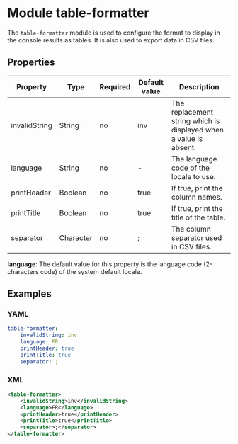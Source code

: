 # Module table-formatter

The `table-formatter` module is used to configure the format to display in the console results as tables.
It is also used to export data in CSV files.

## Properties

| Property | Type | Required | Default value | Description |
| -------- | ---- | -------- | ------------- | ----------- |
| invalidString | String | no | inv | The replacement string which is displayed when a value is absent. |
| language | String | no | - | The language code of the locale to use. |
| printHeader | Boolean | no | true | If true, print the column names. |
| printTitle | Boolean | no | true | If true, print the title of the table. |
| separator | Character | no | ; | The column separator used in CSV files. |

**language**: The default value for this property is the language code (2-characters code) of the system default locale.

## Examples

### YAML
```yaml
table-formatter:
    invalidString: inv
    language: FR
    printHeader: true
    printTitle: true
    separator: ;
```

### XML
```xml
<table-formatter>
    <invalidString>inv</invalidString>
    <language>FR</language>
    <printHeader>true</printHeader>
    <printTitle>true</printTitle>
    <separator>;</separator>
</table-formatter>
```
